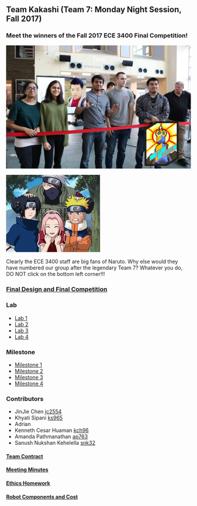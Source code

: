 ## Team Kakashi (Team 7: Monday Night Session, Fall 2017) 

### Meet the winners of the Fall 2017 ECE 3400 Final Competition!

![Team Picture.](./docs/image/TeamPicture.jpg)

![The team in action.](./docs/image/team_kakashi.png)

Clearly the ECE 3400 staff are big fans of Naruto. Why else would they have numbered our group after the legendary Team 7? Whatever you do, DO NOT click on the bottom left corner!!!


### [Final Design and Final Competition](./docs/final_design) 

### Lab
 - [Lab 1](./docs/lab1)
 - [Lab 2](./docs/lab2)
 - [Lab 3](./docs/lab3)
 - [Lab 4](./docs/lab4)

### Milestone
 - [Milestone 1](./docs/milestone1)
 - [Milestone 2](./docs/milestone2)
 - [Milestone 3](./docs/milestone3)
 - [Milestone 4](./docs/milestone4) 

### Contributors
 - JinJie Chen              [jc2554](mailto:jc2554@cornell.edu)
 - Khyati Sipani            [ks965](mailto:ks965@cornell.edu)
 - Adrian
 - Kenneth Cesar Huaman     [kch96](mailto:kch96@cornell.edu)
 - Amanda Pathmanathan      [ap763](mailto:ap763@cornell.edu)
 - Sanush Nukshan Kehelella [snk32](mailto:snk32@cornell.edu)  


#### [Team Contract](./docs/team_contract)
#### [Meeting Minutes](./docs/meeting_minutes)
#### [Ethics Homework](./docs/ethics_hw)
#### [Robot Components and Cost](./docs/cost)
